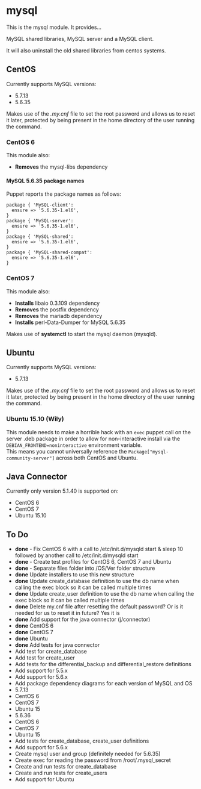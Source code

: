 # mysql

This is the mysql module. It provides...

MySQL shared libraries, MySQL server and a MySQL client.

It will also uninstall the old shared libraries from centos systems.

## CentOS
Currently supports MySQL versions:

* 5.7.13
* 5.6.35

Makes use of the *.my.cnf* file to set the root password and allows us to reset it later, protected by being present in the home directory of the user running the command.
### CentOS 6
This module also:

* **Removes** the mysql-libs dependency
#### MySQL 5.6.35 package names
Puppet reports the package names as follows:
```
package { 'MySQL-client':
  ensure => '5.6.35-1.el6',
}
package { 'MySQL-server':
  ensure => '5.6.35-1.el6',
}
package { 'MySQL-shared':
  ensure => '5.6.35-1.el6',
}
package { 'MySQL-shared-compat':
  ensure => '5.6.35-1.el6',
}
```

### CentOS 7
This module also:  

* **Installs** libaio 0.3.109 dependency
* **Removes** the postfix dependency
* **Removes** the mariadb dependency
* **Installs** perl-Data-Dumper for MySQL 5.6.35  

Makes use of **systemctl** to start the mysql daemon (mysqld).

## Ubuntu
Currently supports MySQL versions:

* 5.7.13

Makes use of the *.my.cnf* file to set the root password and allows us to reset it later, protected by being present in the home directory of the user running the command.
### Ubuntu 15.10 (Wily)
This module needs to make a horrible hack with an `exec` puppet call on the server .deb package in order to allow for non-interactive install via the `DEBIAN_FRONTEND=noninteractive` environment variable.  
This means you cannot universally reference the `Package["mysql-community-server"]` across both CentOS and Ubuntu.

## Java Connector
Currently only version 5.1.40 is supported on:

* CentOS 6
* CentOS 7
* Ubuntu 15.10

## To Do
* **done** - Fix CentOS 6 with a call to /etc/init.d/mysqld start & sleep 10 followed by another call to /etc/init.d/mysqld start
* **done** - Create test profiles for CentOS 6, CentOS 7 and Ubuntu
* **done** - Separate files folder into /OS/Ver folder structure
* **done** Update installers to use this new structure
* **done** Update create_database definition to use the db name when calling the exec block so it can be called multiple times 
* **done** Update create_user definition to use the db name when calling the exec block so it can be called multiple times
* **done** Delete my.cnf file after resetting the default password? Or is it needed for us to reset it in future? Yes it is
* **done** Add support for the java connector (j/connector)
 * **done** CentOS 6
 * **done** CentOS 7
 * **done** Ubuntu
 * **done** Add tests for java connector
* Add test for create_database
* Add test for create_user
* Add tests for the differential_backup and differential_restore definitions
* Add support for 5.5.x
* Add support for 5.6.x
* Add package dependency diagrams for each version of MySQL and OS
 * 5.7.13
  * CentOS 6
  * CentOS 7
  * Ubuntu 15
 * 5.6.36
  * CentOS 6
  * CentOS 7
  * Ubuntu 15
  * Add tests for create_database, create_user definitions
* Add support for 5.6.x
 * Create mysql user and group (definitely needed for 5.6.35)
 * Create exec for reading the password from /root/.mysql_secret 
 * Create and run tests for create_database
 * Create and run tests for create_users
* Add support for Ubuntu